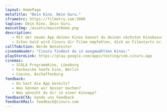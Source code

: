 ```yaml
---
layout: HomePage
metaTitle: "Dein Kino. Dein Guru."
iframeSrc: https://filmetry.com:3000
tagline: Dein Kino. Dein Guru.
mascotImg: /assets/mascotHome.png
description:
   - Mit der neuen App deines Kinos kannst du deinen nächsten Kinobesuch einfach und unkompliziert planen.
   - Schon bald wird Cinuru dir Filme empfehlen, dich an Filmstarts erinnern und tolle Angebote für dich bereit halten.
callToAction: Werde Betatester
cinemaHeader: "Cinuru findest du in ausgewählten Kinos:"
playStoreLink: https://play.google.com/apps/testing/com.cinuru.app
cinemas:
   - SCALA Programmkino, Lüneburg
   - hackesche hoefe kino, Berlin
   - Casino, Aschaffenburg
feedback:
   - Du hast die App bereits?
   - Was können wir besser machen?
   - Was wünscht du dir in einer Kinoapp?
feedbackCTA: Sende uns Feedback
feedbackMail: feedback@cinuru.com
---
```

